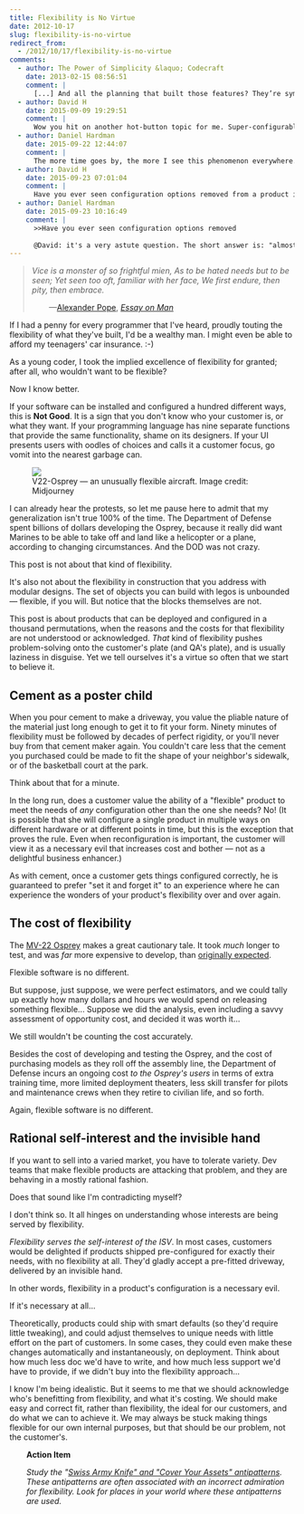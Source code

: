 ```yaml
---
title: Flexibility is No Virtue
date: 2012-10-17
slug: flexibility-is-no-virtue
redirect_from:
  - /2012/10/17/flexibility-is-no-virtue
comments:
  - author: The Power of Simplicity &laquo; Codecraft
    date: 2013-02-15 08:56:51
    comment: |
      [...] And all the planning that built those features? They’re symptoms of a problem, not solutions. Nobody really wants a shopping cart framework with 10,000 configuration options; they want to sell in a way that delights and engages customers. (Okay, I guess some software [...]
  - author: David H
    date: 2015-09-09 19:29:51
    comment: |
      Wow you hit on another hot-button topic for me. Super-configurable flexibility really benefits most the ISV salesperson who gets paid when the deal is signed, not when the customer is happy nor when the company makes a profit. It's about attempting (vainly) to be all things to everyone. "It is a sign that you don’t know who your customer is, or what they want." -> Nailed it.
  - author: Daniel Hardman
    date: 2015-09-22 12:44:07
    comment: |
      The more time goes by, the more I see this phenomenon everywhere. I don't think it's necessarily wrong to *start out* building in a lot of configurability; we might need it while we learn what's the right set of tradeoffs in the early days of our products. But once we have some experience in the field, we will eliminate some of the configuration options, in favor of "hardened" features. By then we should know that "give" in those places is counterproductive.
  - author: David H
    date: 2015-09-23 07:01:04
    comment: |
      Have you ever seen configuration options removed from a product in real life? Maybe it can be done. I think it would help if it was explicitly stated up front, internally and externally "this product is in Beta and some configuration options will be removed in the future as we gain experience", or something to that effect.
  - author: Daniel Hardman
    date: 2015-09-23 10:16:49
    comment: |
      >>Have you ever seen configuration options removed
      
      @David: it's a very astute question. The short answer is: "almost never". But at least I can hedge with "almost"... :-) You've made some wheels turn in my head about why it should be so hard to eliminated config. I'm pondering...
---
```

<blockquote><em>Vice is a monster of so frightful mien,
As to be hated needs but to be seen;
Yet seen too oft, familiar with her face,
We first endure, then pity, then embrace.</em>
<p style="padding-left:30px;">—<a class="zem_slink" title="Alexander Pope" href="http://en.wikipedia.org/wiki/Alexander_Pope" target="_blank" rel="wikipedia">Alexander Pope</a>, <em><a class="zem_slink" title="An Essay on Man" href="http://en.wikipedia.org/wiki/An_Essay_on_Man" target="_blank" rel="wikipedia">Essay on Man</a></em></p>
</blockquote>
If I had a penny for every programmer that I've heard, proudly touting the flexibility of what they've built, I'd be a wealthy man. I might even be able to afford my teenagers' car insurance. :-)

As a young coder, I took the implied excellence of flexibility for granted; after all, who wouldn't want to be flexible?

Now I know better.

If your software can be installed and configured a hundred different ways, this is <strong>Not Good</strong>. It is a sign that you don't know who your customer is, or what they want. If your programming language has nine separate functions that provide the same functionality, shame on its designers. If your UI presents users with oodles of choices and calls it a customer focus, go vomit into the nearest garbage can.

<figure><img src="assets/v22-osprey.jpg"/><figcaption>V22-Osprey &mdash; an unusually flexible aircraft. Image credit: Midjourney</figcaption></figure>

I can already hear the protests, so let me pause here to admit that my generalization isn't true 100% of the time. The Department of Defense spent billions of dollars developing the Osprey, because it really did want Marines to be able to take off and land like a helicopter or a plane, according to changing circumstances. And the DOD was not crazy.

This post is not about that kind of flexibility.

It's also not about the flexibility in construction that you address with modular designs. The set of objects you can build with legos is unbounded &mdash; flexible, if you will. But notice that the blocks themselves are not.

This post is about products that can be deployed and configured in a thousand permutations, when the reasons and the costs for that flexibility are not understood or acknowledged. <em>That</em> kind of flexibility pushes problem-solving onto the customer's plate (and QA's plate), and is usually laziness in disguise. Yet we tell ourselves it's a virtue so often that we start to believe it.

## Cement as a poster child

When you pour cement to make a driveway, you value the pliable nature of the material just long enough to get it to fit your form. Ninety minutes of flexibility must be followed by decades of perfect rigidity, or you'll never buy from that cement maker again. You couldn't care less that the cement you purchased could be made to fit the shape of your neighbor's sidewalk, or of the basketball court at the park.

Think about that for a minute.

In the long run, does a customer value the ability of a "flexible" product to meet the needs of <em>any</em> configuration other than the one she needs? No! (It is possible that she will configure a single product in multiple ways on different hardware or at different points in time, but this is the exception that proves the rule. Even when reconfiguration is important, the customer will view it as a necessary evil that increases cost and bother &mdash; not as a delightful business enhancer.)

As with cement, once a customer gets things configured correctly, he is guaranteed to prefer "set it and forget it" to an experience where he can experience the wonders of your product's flexibility over and over again.

## The cost of flexibility

The <a class="zem_slink" title="Bell Boeing V-22 Osprey" href="http://en.wikipedia.org/wiki/Bell_Boeing_V-22_Osprey" target="_blank" rel="wikipedia">MV-22 Osprey</a> makes a great cautionary tale. It took <em>much</em> longer to test, and was <em>far</em> more expensive to develop, than <a href="http://www.nytimes.com/2011/11/20/us/costly-osprey-symbol-of-fight-to-cut-pentagon.html" target="_blank">originally expected</a>.

Flexible software is no different.

But suppose, just suppose, we were perfect estimators, and we could tally up exactly how many dollars and hours we would spend on releasing something flexible... Suppose we did the analysis, even including a savvy assessment of opportunity cost, and decided it was worth it...

We still wouldn't be counting the cost accurately.

Besides the cost of developing and testing the Osprey, and the cost of purchasing models as they roll off the assembly line, the Department of Defense incurs an ongoing cost <em>to the Osprey's users</em> in terms of extra training time, more limited deployment theaters, less skill transfer for pilots and maintenance crews when they retire to civilian life, and so forth.

Again, flexible software is no different.

## Rational self-interest and the invisible hand

If you want to sell into a varied market, you have to tolerate variety. Dev teams that make flexible products are attacking that problem, and they are behaving in a mostly rational fashion.

Does that sound like I'm contradicting myself?

I don't think so. It all hinges on understanding whose interests are being served by flexibility.

<em>Flexibility serves the self-interest of the ISV</em>. In most cases, customers would be delighted if products shipped pre-configured for exactly their needs, with no flexibility at all. They'd gladly accept a pre-fitted driveway, delivered by an invisible hand.

In other words, flexibility in a product's configuration is a necessary evil.

If it's necessary at all...

Theoretically, products could ship with smart defaults (so they'd require little tweaking), and could adjust themselves to unique needs with little effort on the part of customers. In some cases, they could even make these changes automatically and instantaneously, on deployment. Think about how much less doc we'd have to write, and how much less support we'd have to provide, if we didn't buy into the flexibility approach...

I know I'm being idealistic. But it seems to me that we should acknowledge who's benefitting from flexibility, and what it's costing. We should make easy and correct fit, rather than flexibility, the ideal for our customers, and do what we can to achieve it. We may always be stuck making things flexible for our own internal purposes, but that should be our problem, not the customer's.
<p style="padding-left:30px;"><strong>Action Item</strong></p>
<p style="padding-left:30px;"><em>Study the "<a href="http://www.antipatterns.com/arch_cat.htm" target="_blank">Swiss Army Knife" and "Cover Your Assets" antipatterns</a>. These antipatterns are often associated with an incorrect admiration for flexibility. Look for places in your world where these antipatterns are used.</em></p>
